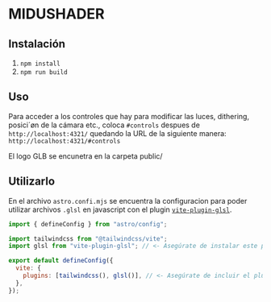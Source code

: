 # MIDUSHADER

## Instalación

1. `npm install`
2. `npm run build`

## Uso

Para acceder a los controles que hay para modificar las luces, dithering, posici´øn de la cámara etc., coloca `#controls` despues de `http://localhost:4321/` quedando la URL de la siguiente manera: `http://localhost:4321/#controls`

El logo GLB se encunetra en la carpeta public/

## Utilizarlo

En el archivo `astro.confi.mjs` se encuentra la configuracion para poder utilizar archivos `.glsl` en javascript con el plugin [`vite-plugin-glsl`](https://www.npmjs.com/package/vite-plugin-glsl).

```javascript
import { defineConfig } from "astro/config";

import tailwindcss from "@tailwindcss/vite";
import glsl from "vite-plugin-glsl"; // <- Asegúrate de instalar este plugin

export default defineConfig({
  vite: {
    plugins: [tailwindcss(), glsl()], // <- Asegúrate de incluir el plugin glsl
  },
});
```
